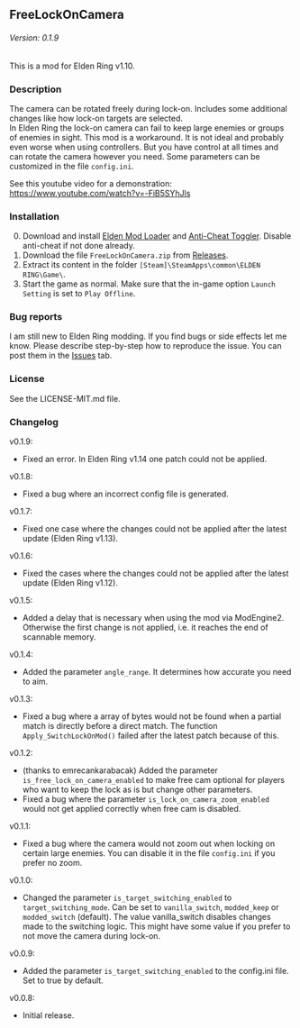 ## FreeLockOnCamera
###### Version: 0.1.9

This is a mod for Elden Ring v1.10.

### Description
The camera can be rotated freely during lock-on. Includes some additional changes like how lock-on targets are selected.  
In Elden Ring the lock-on camera can fail to keep large enemies or groups of enemies in sight. This mod is a workaround. It is not ideal and probably even worse when using controllers. But you have control at all times and can rotate the camera however you need. Some parameters can be customized in the file `config.ini`.

See this youtube video for a demonstration:  
https://www.youtube.com/watch?v=-FiB5SYhJls

### Installation
0. Download and install [Elden Mod Loader](https://www.nexusmods.com/eldenring/mods/117) and [Anti-Cheat Toggler](https://www.nexusmods.com/eldenring/mods/90/). Disable anti-cheat if not done already.
1. Download the file `FreeLockOnCamera.zip` from [Releases](https://github.com/SchuhBaum/FreeLockOnCamera/releases/tag/v0.1.9).
2. Extract its content in the folder `[Steam]\SteamApps\common\ELDEN RING\Game\`.
3. Start the game as normal. Make sure that the in-game option `Launch Setting` is set to `Play Offline`.  

### Bug reports
I am still new to Elden Ring modding. If you find bugs or side effects let me know. Please describe step-by-step how to reproduce the issue. You can post them in the [Issues](https://github.com/SchuhBaum/FreeLockOnCamera/issues) tab.

### License  
See the LICENSE-MIT.md file.

### Changelog
v0.1.9:
- Fixed an error. In Elden Ring v1.14 one patch could not be applied.

v0.1.8:
- Fixed a bug where an incorrect config file is generated.

v0.1.7:
- Fixed one case where the changes could not be applied after the latest update (Elden Ring v1.13).

v0.1.6:
- Fixed the cases where the changes could not be applied after the latest update (Elden Ring v1.12).

v0.1.5:
- Added a delay that is necessary when using the mod via ModEngine2. Otherwise the first change is not applied, i.e. it reaches the end of scannable memory.

v0.1.4:
- Added the parameter `angle_range`. It determines how accurate you need to aim.

v0.1.3:
- Fixed a bug where a array of bytes would not be found when a partial match is directly before a direct match. The function `Apply_SwitchLockOnMod()` failed after the latest patch because of this.

v0.1.2:
- (thanks to emrecankarabacak) Added the parameter `is_free_lock_on_camera_enabled` to make free cam optional for players who want to keep the lock as is but change other parameters.
- Fixed a bug where the parameter `is_lock_on_camera_zoom_enabled` would not get applied correctly when free cam is disabled.

v0.1.1:
- Fixed a bug where the camera would not zoom out when locking on certain large enemies. You can disable it in the file `config.ini` if you prefer no zoom.

v0.1.0:
- Changed the parameter `is_target_switching_enabled` to `target_switching_mode`. Can be set to `vanilla_switch`, `modded_keep` or `modded_switch` (default). The value vanilla_switch disables changes made to the switching logic. This might have some value if you prefer to not move the camera during lock-on.

v0.0.9:
- Added the parameter `is_target_switching_enabled` to the config.ini file. Set to true by default.

v0.0.8:
- Initial release.
